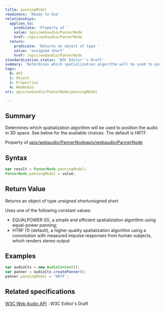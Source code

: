 ```yaml
---
title: panningModel
readiness: 'Ready to Use'
relationships:
  applies_to:
    predicate: 'Property of '
    value: apis/webaudio/PannerNode
    href: /apis/webaudio/PannerNode
  return:
    predicate: 'Returns an object of type '
    value: 'unsigned short'
    href: /apis/webaudio/PannerNode
standardization_status: 'W3C Editor''s Draft'
summary: 'Determines which spatialization algorithm will be used to position the audio in 3D space. See below for the available choices. The default is HRTF.'
tags:
  0: API
  1: Object
  2: Properties
  4: WebAudio
uri: apis/webaudio/PannerNode/panningModel

---
```

## <span>Summary</span>

Determines which spatialization algorithm will be used to position the audio in 3D space. See below for the available choices. The default is HRTF.

Property of [apis/webaudio/PannerNode](/apis/webaudio/PannerNode)[apis/webaudio/PannerNode](/apis/webaudio/PannerNode)

## <span>Syntax</span>

``` js
var result = PannerNode.panningModel;
PannerNode.panningModel = value;
```

## <span>Return Value</span>

Returns an object of type unsigned shortunsigned short

Uses one of the following constant values:

-   EQUALPOWER (0), a simple and efficient spatialization algorithm using equal-power panning;
-   HTRF (1) (default), a higher quality spatialization algorithm using a convolution with measured impulse responses from human subjects, which renders stereo output

## <span>Examples</span>

``` js
var audioCtx = new AudioContext();
var panner = audioCtx.createPanner();
panner.panningModel = 'HRTF';
```

## <span>Related specifications</span>

[W3C Web Audio API](http://webaudio.github.io/web-audio-api/)
:   W3C Editor's Draft
